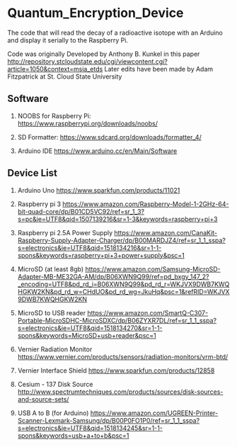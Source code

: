 # Quantum_Encryption_Device
The code that will read the decay of a radioactive isotope with an Arduino and display it serially to the Raspberry Pi.

Code was originally Developed by Anthony B. Kunkel in this paper http://repository.stcloudstate.edu/cgi/viewcontent.cgi?article=1050&context=msia_etds
Later edits have been made by Adam Fitzpatrick at St. Cloud State University

Software
-----------
1. NOOBS for Raspberry Pi: https://www.raspberrypi.org/downloads/noobs/

2. SD Formatter: https://www.sdcard.org/downloads/formatter_4/

3. Arduino IDE https://www.arduino.cc/en/Main/Software

 Device List
--------------
1. Arduino Uno https://www.sparkfun.com/products/11021

2. Raspberry pi 3 https://www.amazon.com/Raspberry-Model-1-2GHz-64-bit-quad-core/dp/B01CD5VC92/ref=sr_1_3?s=pc&ie=UTF8&qid=1507139216&sr=1-3&keywords=raspberry+pi+3

4. Raspberry pi 2.5A Power Supply https://www.amazon.com/CanaKit-Raspberry-Supply-Adapter-Charger/dp/B00MARDJZ4/ref=sr_1_1_sspa?s=electronics&ie=UTF8&qid=1518134216&sr=1-1-spons&keywords=raspberry+pi+3+power+supply&psc=1

5. MicroSD (at least 8gb) https://www.amazon.com/Samsung-MicroSD-Adapter-MB-ME32GA-AM/dp/B06XWN9Q99/ref=pd_bxgy_147_2?_encoding=UTF8&pd_rd_i=B06XWN9Q99&pd_rd_r=WKJVX9DWB7KWQHGKW2KN&pd_rd_w=CHdUO&pd_rd_wg=JkuHq&psc=1&refRID=WKJVX9DWB7KWQHGKW2KN

6. MicroSD to USB reader https://www.amazon.com/SmartQ-C307-Portable-MicroSDHC-MicroSDXC/dp/B06ZYXR7DL/ref=sr_1_1_sspa?s=electronics&ie=UTF8&qid=1518134270&sr=1-1-spons&keywords=MicroSD+usb+reader&psc=1

7. Vernier Radiation Monitor https://www.vernier.com/products/sensors/radiation-monitors/vrm-btd/

8. Vernier Interface Shield https://www.sparkfun.com/products/12858

9. Cesium - 137 Disk Source http://www.spectrumtechniques.com/products/sources/disk-sources-and-source-sets/

10. USB A to B (for Arduino) https://www.amazon.com/UGREEN-Printer-Scanner-Lexmark-Samsung/dp/B00P0FO1P0/ref=sr_1_1_sspa?s=electronics&ie=UTF8&qid=1518134245&sr=1-1-spons&keywords=usb+a+to+b&psc=1
